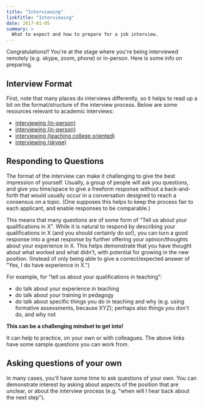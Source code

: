 ```yaml
---
title: "Interviewing"
linkTitle: "Interviewing"
date: 2017-01-05
summary: >
  What to expect and how to prepare for a job interview.
---
```


Congratulations!! You're at the stage where you're being interviewed remotely (e.g. skype, zoom, phone) or in-person. Here is some info on preparing.

## Interview Format

First, note that many places do interviews differently, so it helps to read up a bit on the format/structure of the interview process. Below are some resources relevant to academic interviews:

* [interviewing (in-person)](http://www.asha.org/academic/career-ladder/chap3/)
* [interviewing (in-person)](https://career.ucsf.edu/grad-students-postdocs/career-planning/academic-jobs/interviewing)
* [interviewing (teaching college oriented)](https://thewayofimprovement.com/2017/07/10/how-to-interview-at-a-teaching-college)
* [interviewing (skype)](https://xykademiqz.com/2016/12/22/skyping-your-way-into-or-out-of-a-faculty-job/)

## Responding to Questions

The format of the interview can make it challenging to give the best impression of yourself. Usually, a group of people will ask you questions, and give you time/space to give a freeform response without a back-and-forth that would usually occur in a conversation designed to reach a consensus on a topic. (One supposes this helps to keep the process fair to each applicant, and enable responses to be comparable.)

This means that many questions are of some form of "Tell us about your qualifications in X". While it is natural to respond by describing your qualifications in X (and you should certainly do so!), you can turn a good response into a great response by further offering your opinion/thoughts about your experience in X. This helps demonstrate that you have thought about what worked and what didn't, with potential for growing in the new position. (Instead of only being able to give a correct/expected answer of "Yes, I do have experience in X.")

For example, for "tell us about your qualifications in teaching":
* do talk about your experience in teaching
* do talk about your training in pedagogy
* do talk about specific things you do in teaching and why (e.g. using formative assessments, because XYZ); perhaps also things you don't do, and why not

**This can be a challenging mindset to get into!**

It can help to practice, on your own or with colleagues. The above links have some sample questions you can work from.

## Asking questions of your own

In many cases, you'll have some time to ask questions of your own. You can demonstrate interest by asking about aspects of the position that are unclear, or about the interview process (e.g. "when will I hear back about the next step").